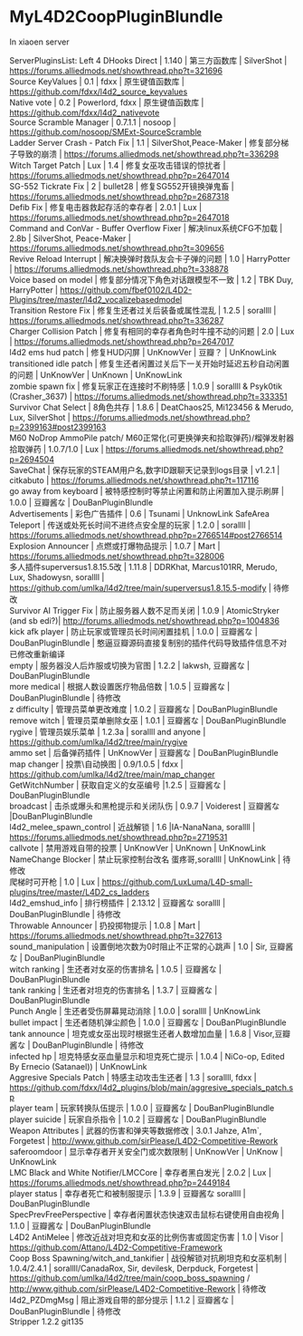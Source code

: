 # MyL4D2CoopPluginBlundle
In xiaoen server

ServerPluginsList:
Left 4 DHooks Direct | 1.140 | 第三方函数库 | SilverShot | https://forums.alliedmods.net/showthread.php?t=321696  
Source KeyValues | 0.1 | fdxx | 原生键值函数库 | https://github.com/fdxx/l4d2_source_keyvalues  
Native vote | 0.2 | Powerlord, fdxx | 原生键值函数库 | https://github.com/fdxx/l4d2_nativevote  
Source Scramble Manager | 0.7.1.1 | nosoop | https://github.com/nosoop/SMExt-SourceScramble  
Ladder Server Crash - Patch Fix | 1.1 | SilverShot,Peace-Maker | 修复部分梯子导致的崩溃 | https://forums.alliedmods.net/showthread.php?t=336298  
Witch Target Patch | Lux | 1.4 | 修复女巫攻击错误的惊扰者 | https://forums.alliedmods.net/showthread.php?p=2647014  
SG-552 Tickrate Fix | 2 | bullet28 | 修复SG552开镜换弹鬼畜 | https://forums.alliedmods.net/showthread.php?p=2687318  
Defib Fix | 修复电击器救起存活的幸存者 | 2.0.1 | Lux | https://forums.alliedmods.net/showthread.php?p=2647018  
Command and ConVar - Buffer Overflow Fixer | 解决linux系统CFG不加载 | 2.8b | SilverShot, Peace-Maker | https://forums.alliedmods.net/showthread.php?t=309656  
Revive Reload Interrupt | 解决换弹时救队友会卡子弹的问题 | 1.0 | HarryPotter | https://forums.alliedmods.net/showthread.php?t=338878  
Voice based on model | 修复部分情况下角色对话跟模型不一致 | 1.2 | TBK Duy, HarryPotter | https://github.com/fbef0102/L4D2-Plugins/tree/master/l4d2_vocalizebasedmodel  
Transition Restore Fix | 修复生还者过关后装备或属性混乱 | 1.2.5 | sorallll | https://forums.alliedmods.net/showthread.php?t=336287  
Charger Collision Patch | 修复有相同的幸存者角色时牛撞不动的问题 | 2.0 | Lux | https://forums.alliedmods.net/showthread.php?p=2647017  
l4d2 ems hud patch | 修复HUD闪屏 | UnKnowVer | 豆瓣？ | UnKnowLink  
transitioned idle patch | 修复生还者闲置过关后下一关开始时延迟五秒自动闲置的问题 | UnKnowVer | UnKnown | UnKnowLink  
zombie spawn fix | 修复玩家正在连接时不刷特感 | 1.0.9 | sorallll & Psyk0tik (Crasher_3637) | https://forums.alliedmods.net/showthread.php?t=333351  
Survivor Chat Select | 8角色共存 | 1.8.6 | DeatChaos25, Mi123456 & Merudo, Lux, SilverShot | https://forums.alliedmods.net/showthread.php?p=2399163#post2399163  
M60 NoDrop AmmoPile patch/ M60正常化(可更换弹夹和拾取弹药)/榴弹发射器拾取弹药 | 1.0.7/1.0 | Lux | https://forums.alliedmods.net/showthread.php?p=2694504  
SaveChat | 保存玩家的STEAM用户名,数字ID跟聊天记录到logs目录 | v1.2.1 | citkabuto | https://forums.alliedmods.net/showthread.php?t=117116  
go away from keyboard | 被特感控制时等禁止闲置和防止闲置加入提示刷屏 | 1.0.0 | 豆瓣酱な | DouBanPluginBlundle  
Advertisements | 彩色广告插件 | 0.6 | Tsunami | UnknowLink
SafeArea Teleport | 传送或处死长时间不进终点安全屋的玩家 | 1.2.0 | sorallll |   https://forums.alliedmods.net/showthread.php?p=2766514#post2766514 
Explosion Announcer | 点燃或打爆物品提示 | 1.0.7 | Mart | https://forums.alliedmods.net/showthread.php?t=328006  
多人插件superversus1.8.15.5改 | 1.11.8 | DDRKhat, Marcus101RR, Merudo, Lux, Shadowysn, sorallll | https://github.com/umlka/l4d2/tree/main/superversus1.8.15.5-modify | 待修改  
Survivor AI Trigger Fix | 防止服务器人数不足而关闭 | 1.0.9 | AtomicStryker (and sb edi?)| http://forums.alliedmods.net/showthread.php?p=1004836  
kick afk player | 防止玩家或管理员长时间闲置挂机 | 1.0.0 | 豆瓣酱な | DouBanPluginBlundle | 憨逼豆瓣源码直接复制别的插件代码导致插件信息不对 已修改重新编译  
empty | 服务器没人后炸服或切换为官图 | 1.2.2 | lakwsh, 豆瓣酱な | DouBanPluginBlundle  
more medical | 根据人数设置医疗物品倍数 | 1.0.5 | 豆瓣酱な | DouBanPluginBlundle | 待修改  
z difficulty | 管理员菜单更改难度 | 1.0.2 | 豆瓣酱な | DouBanPluginBlundle  
remove witch | 管理员菜单删除女巫 | 1.0.1 | 豆瓣酱な | DouBanPluginBlundle  
rygive | 管理员娱乐菜单 | 1.2.3a | sorallll and anyone | https://github.com/umlka/l4d2/tree/main/rygive  
ammo set | 后备弹药插件 | UnKnowVer | 豆瓣酱な | DouBanPluginBlundle  
map changer | 投票\自动换图 | 0.9/1.0.5 | fdxx | https://github.com/umlka/l4d2/tree/main/map_changer  
GetWitchNumber | 获取自定义的女巫编号 |1.2.5 | 豆瓣酱な | DouBanPluginBlundle  
broadcast | 击杀或爆头和黑枪提示和关闭队伤 | 0.9.7 | Voiderest | 豆瓣酱な |DouBanPluginBlundle  
l4d2_melee_spawn_control | 近战解锁 | 1.6 |IA-NanaNana, sorallll | https://forums.alliedmods.net/showthread.php?p=2719531  
callvote | 禁用游戏自带的投票 | UnKnowVer | UnKnown | UnKnowLink  
NameChange Blocker | 禁止玩家控制台改名 蛋疼哥,sorallll | UnKnowLink | 待修改  
爬梯时可开枪 | 1.0 | Lux | https://github.com/LuxLuma/L4D-small-plugins/tree/master/L4D2_cs_ladders  
l4d2_emshud_info | 排行榜插件 | 2.13.12 | 豆瓣酱な sorallll | DouBanPluginBlundle | 待修改  
Throwable Announcer | 扔投掷物提示 | 1.0.8 | Mart | https://forums.alliedmods.net/showthread.php?t=327613  
sound_manipulation | 设置倒地次数为0时阻止不正常的心跳声 | 1.0 | Sir, 豆瓣酱な | DouBanPluginBlundle  
witch ranking | 生还者对女巫的伤害排名 | 1.0.5 | 豆瓣酱な | DouBanPluginBlundle  
tank ranking | 生还者对坦克的伤害排名 | 1.3.7 | 豆瓣酱な | DouBanPluginBlundle  
Punch Angle | 生还者受伤屏幕晃动消除 | 1.0.0 | sorallll | UnKnowLink  
bullet impact | 生还者随机弹尘颜色 | 1.0.0 | 豆瓣酱な | DouBanPluginBlundle  
tank announce | 坦克或女巫出现时根据生还者人数增加血量 | 1.6.8 | Visor,豆瓣酱な | DouBanPluginBlundle | 待修改  
infected hp | 坦克特感女巫血量显示和坦克死亡提示 | 1.0.4 | NiCo-op, Edited By Ernecio (Satanael)) | UnKnowLink  
Aggresive Specials Patch | 特感主动攻击生还者 | 1.3 | sorallll, fdxx | https://github.com/fdxx/l4d2_plugins/blob/main/aggresive_specials_patch.sp  
player team | 玩家转换队伍提示 | 1.0.0 | 豆瓣酱な | DouBanPluginBlundle  
player suicide | 玩家自杀指令 | 1.0.2 | 豆瓣酱な | DouBanPluginBlundle  
Weapon Attributes | 武器的伤害和弹夹等数据修改 | 3.0.1 
 Jahze, A1m`, Forgetest | http://www.github.com/sirPlease/L4D2-Competitive-Rework  
saferoomdoor | 显示幸存者开关安全门或次数限制 | UnKnowVer | UnKnow | UnKnowLink  
LMC Black and White Notifier/LMCCore | 幸存者黑白发光 | 2.0.2 | Lux | https://forums.alliedmods.net/showthread.php?p=2449184  
player status | 幸存者死亡和被制服提示 | 1.3.9 | 豆瓣酱な sorallll | DouBanPluginBlundle  
SpecPrevFreePerspective | 幸存者闲置状态快速双击鼠标右键使用自由视角 | 1.1.0 | 豆瓣酱な | DouBanPluginBlundle  
L4D2 AntiMelee | 修改近战对坦克和女巫的比例伤害或固定伤害 | 1.0 | Visor | https://github.com/Attano/L4D2-Competitive-Framework  
Coop Boss Spawning/witch_and_tankifier | 战役解锁对抗刷坦克和女巫机制 | 1.0.4/2.4.1 | sorallll/CanadaRox, Sir, devilesk, Derpduck, Forgetest | https://github.com/umlka/l4d2/tree/main/coop_boss_spawning / http://www.github.com/sirPlease/L4D2-Competitive-Rework | 待修改  
l4d2_PZDmgMsg | 阻止游戏自带的部分提示 | 1.1.2 | 豆瓣酱な | DouBanPluginBlundle | 待修改  
Stripper 1.2.2 git135  